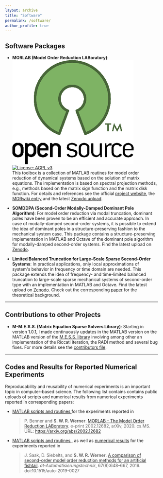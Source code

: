 ```yaml
---
layout: archive
title: "Software"
permalink: /software/
author_profile: true
--- 
```


## Software Packages ##

* **MORLAB (Model Order Reduction LABoratory)**:
  <img src="../images/open_source_symbol.png" alt="Open Source Software"
  class="opensource"></a>
  <a href="https://www.gnu.org/licenses/agpl-3.0">
  <img src="https://img.shields.io/badge/License-AGPL%20v3+-blue.svg"
  alt="License: AGPL v3" class="badge"></a><br/>
  This toolbox is a collection of MATLAB routines for model order reduction of 
  dynamical systems based on the solution of matrix equations.
  The implementation is based on spectral projection methods, e.g., methods 
  based on the matrix sign function and the matrix disk function.
  For details and references see the official <a target="_blank" 
  href="https://www.mpi-magdeburg.mpg.de/projects/morlab">project website</a>, 
  the <a target="_blank" 
  href="https://morwiki.mpi-magdeburg.mpg.de/morwiki/index.php/MORLAB">MORwiki 
  entry</a> and the latest <a target="_blank" 
  href="https://doi.org/10.5281/zenodo.842658">Zenodo upload</a>.

* **SOMDDPA (Second-Order Modally-Damped Dominant Pole Algorithm)**:
  For model order reduction via modal truncation, dominant poles have been 
  proven to be an efficient and accurate approach.
  In case of modally-damped second-order systems, it is possible to extend the 
  idea of dominant poles in a structure-preserving fashion to the mechanical 
  system case.
  This package contains a structure-preserving implementation in MATLAB and 
  Octave of the dominant pole algorithm for modally-damped second-order systems.
  Find the latest upload on <a target="_blank" 
  href="https://doi.org/10.5281/zenodo.2553901">Zenodo</a>.

* **Limited Balanced Truncation for Large-Scale Sparse Second-Order Systems**:
  In practical applications, only local approximations of system's behavior in 
  frequency or time domain are needed.
  This package extends the idea of frequency- and time-limited balanced 
  truncation to large-scale sparse mechanical systems of second-order type with 
  an implementation in MATLAB and Octave.
  Find the latest upload on <a target="_blank" 
  href="https://doi.org/10.5281/zenodo.2553925">Zenodo</a>.
  Check out the corresponding <a target="_blank" 
  href="https://doi.org/10.1016/j.laa.2020.06.024">paper</a> for the theoretical 
  background.

---

## Contributions to other Projects ##

* **M-M.E.S.S. (Matrix Equation Sparse Solvers Library)**:
  Starting in version 1.0.1, I made continuously updates in the MATLAB version 
  on the MATLAB version of the <a target="_blank" 
  href="https://www.mpi-magdeburg.mpg.de/projects/mess">M.E.S.S. library</a>
  involving among other an implementation of the Riccati iteration, the RADI
  method and several bug fixes.
  For more details see the <a target="_blank"
  href="https://gitlab.mpi-magdeburg.mpg.de/mess/mmess-releases/-/blob/master/CONTRIBUTORS.md">contributors file</a>.

---

## Codes and Results for Reported Numerical Experiments ##

Reproducability and reusability of numerical experiments is an important topic 
in computer-based science.
The following list contains contains public uploads of scripts and numerical 
results from numerical experiments reported in corresponding papers:

* <a target="_black" href="https://zenodo.org/record/3865495">MATLAB scripts and 
  routines </a> for the experiments reported in
  > P. Benner and <strong>S. W. R. Werner</strong>. <a target="blank_"
  > href="https://arxiv.org/abs/2002.12682">MORLAB &ndash; The Model Order
  > Reduction LABoratory</a>. e-print 2002.12682, arXiv, 2020. cs.MS.
  > URL: https://arxiv.org/abs/2002.12682

* <a target="_black" href="https://zenodo.org/record/2563874">MATLAB scripts and 
  routines </a>, as well as <a target="_black" 
  href="https://zenodo.org/record/2564050">numerical results</a> for the 
  experiments reported in
  > J. Saak, D. Siebelts, and <strong>S. W. R. Werner</strong>. <a
  > target="blank_" href="https://doi.org/10.1515/auto-2019-0027">A comparison
  > of second-order model order reduction methods for an artificial
  > fishtail</a>. <i>at-Automatisierungstechnik</i>, 67(8):648&ndash;667, 2019.
  > doi:10.1515/auto-2019-0027

